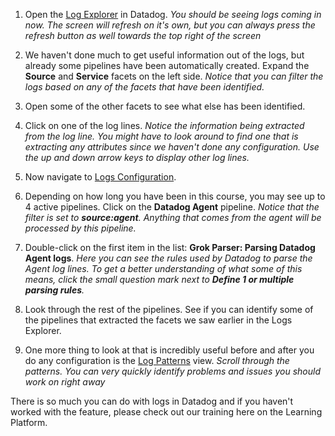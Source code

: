 1. Open the <a href="https://app.datadoghq.com/logs" target="_datadog">Log Explorer</a> in Datadog.
   _You should be seeing logs coming in now. The screen will refresh on it's own, but you can always press the refresh button as well towards the top right of the screen_

2. We haven't done much to get useful information out of the logs, but already some pipelines have been automatically created. Expand the **Source** and **Service** facets on the left side.
   _Notice that you can filter the logs based on any of the facets that have been identified._
3. Open some of the other facets to see what else has been identified.
4. Click on one of the log lines.
   _Notice the information being extracted from the log line. You might have to look around to find one that is extracting any attributes since we haven't done any configuration. Use the up and down arrow keys to display other log lines._
5. Now navigate to <a href="https://app.datadoghq.com/logs/pipelines" target="_datadog">Logs Configuration</a>.
6. Depending on how long you have been in this course, you may see up to 4 active pipelines. Click on the **Datadog Agent** pipeline.
   _Notice that the filter is set to **source:agent**. Anything that comes from the agent will be processed by this pipeline._
7. Double-click on the first item in the list: **Grok Parser: Parsing Datadog Agent logs**.
   _Here you can see the rules used by Datadog to parse the Agent log lines. To get a better understanding of what some of this means, click the small question mark next to **Define 1 or multiple parsing rules**._
8. Look through the rest of the pipelines. See if you can identify some of the pipelines that extracted the facets we saw earlier in the Logs Explorer.

9. One more thing to look at that is incredibly useful before and after you do any configuration is the <a href="https://app.datadoghq.com/logs/patterns" target="_datadog">Log Patterns</a> view.
   _Scroll through the patterns. You can very quickly identify problems and issues you should work on right away_

There is so much you can do with logs in Datadog and if you haven't worked with the feature, please check out our training here on the Learning Platform. 
